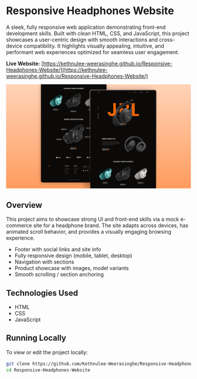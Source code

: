 # Responsive Headphones Website

A sleek, fully responsive web application demonstrating front-end development skills. Built with clean HTML, CSS, and JavaScript, this project showcases a user-centric design with smooth interactions and cross-device compatibility. It highlights visually appealing, intuitive, and performant web experiences optimized for seamless user engagement.

**Live Website:** [https://kethnulee-weerasinghe.github.io/Responsive-Headphones-Website/](https://kethnulee-weerasinghe.github.io/Responsive-Headphones-Website/)

![Website Preview](./preview.png)

## Overview

This project aims to showcase strong UI and front-end skills via a mock e-commerce site for a headphone brand. The site adapts across devices, has animated scroll behavior, and provides a visually engaging browsing experience.

- Footer with social links and site info
- Fully responsive design (mobile, tablet, desktop)  
- Navigation with sections
- Product showcase with images, model variants
- Smooth scrolling / section anchoring     

## Technologies Used

- HTML
- CSS
- JavaScript

## Running Locally

To view or edit the project locally:

```bash
git clone https://github.com/Kethnulee-Weerasinghe/Responsive-Headphones-Website.git
cd Responsive-Headphones-Website
```
